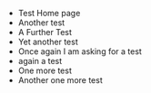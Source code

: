 - Test Home page
- Another test
- A Further Test
- Yet another test
- Once again I am asking for a test
- again a test
- One more test
- Another one more test